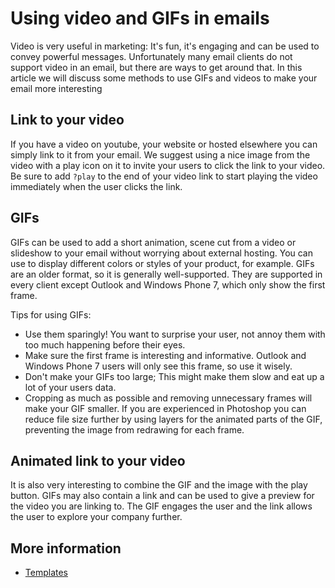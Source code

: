 # Using video and GIFs in emails

Video is very useful in marketing: It's fun, it's engaging and can be 
used to convey powerful messages. Unfortunately many email clients do 
not support video in an email, but there are ways to get around that. 
In this article we will discuss some methods to use GIFs and videos to 
make your email more interesting

## Link to your video

If you have a video on youtube, your website or hosted elsewhere you can 
simply link to it from your email. We suggest using a nice image from 
the video with a play icon on it to invite your users to click the link 
to your video. Be sure to add `?play` to the end of your video link to 
start playing the video immediately when the user clicks the link.

## GIFs

GIFs can be used to add a short animation, scene cut from a video or slideshow 
to your email without worrying about external hosting. You can use to 
display different colors or styles of your product, for example. 
GIFs are an older format, so it is generally well-supported. 
They are supported in every client except Outlook and Windows Phone 7, 
which only show the first frame.

Tips for using GIFs:

* Use them sparingly! You want to surprise your user, not annoy them 
with too much happening before their eyes.
* Make sure the first frame is interesting and informative. Outlook and 
Windows Phone 7 users will only see this frame, so use it wisely.
* Don't make your GIFs too large; This might make them slow and eat up a 
lot of your users data.
* Cropping as much as possible and removing unnecessary frames will make 
your GIF smaller. If you are experienced in Photoshop you can reduce file 
size further by using layers for the animated parts of the GIF, preventing 
the image from redrawing for each frame.

## Animated link to your video

It is also very interesting to combine the GIF and the image with the 
play button. GIFs may also contain a link and can be used to give a 
preview for the video you are linking to. The GIF engages the user and 
the link allows the user to explore your company further.

## More information

* [Templates](./templates)
